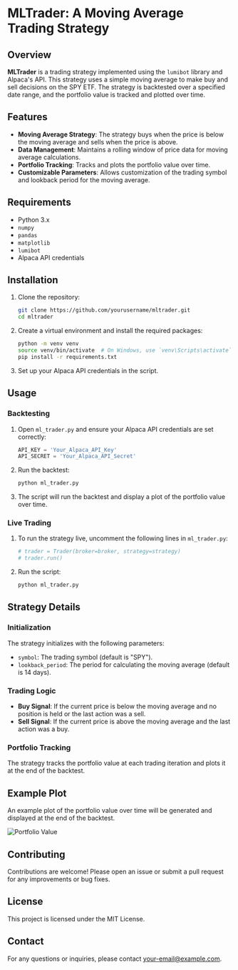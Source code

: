 # MLTrader: A Moving Average Trading Strategy

## Overview

**MLTrader** is a trading strategy implemented using the `lumibot` library and Alpaca's API. This strategy uses a simple moving average to make buy and sell decisions on the SPY ETF. The strategy is backtested over a specified date range, and the portfolio value is tracked and plotted over time.

## Features

- **Moving Average Strategy**: The strategy buys when the price is below the moving average and sells when the price is above.
- **Data Management**: Maintains a rolling window of price data for moving average calculations.
- **Portfolio Tracking**: Tracks and plots the portfolio value over time.
- **Customizable Parameters**: Allows customization of the trading symbol and lookback period for the moving average.

## Requirements

- Python 3.x
- `numpy`
- `pandas`
- `matplotlib`
- `lumibot`
- Alpaca API credentials

## Installation

1. Clone the repository:
   ```bash
   git clone https://github.com/yourusername/mltrader.git
   cd mltrader
   ```

2. Create a virtual environment and install the required packages:
   ```bash
   python -m venv venv
   source venv/bin/activate  # On Windows, use `venv\Scripts\activate`
   pip install -r requirements.txt
   ```

3. Set up your Alpaca API credentials in the script.

## Usage

### Backtesting

1. Open `ml_trader.py` and ensure your Alpaca API credentials are set correctly:
   ```python
   API_KEY = 'Your_Alpaca_API_Key'
   API_SECRET = 'Your_Alpaca_API_Secret'
   ```

2. Run the backtest:
   ```bash
   python ml_trader.py
   ```

3. The script will run the backtest and display a plot of the portfolio value over time.

### Live Trading

1. To run the strategy live, uncomment the following lines in `ml_trader.py`:
   ```python
   # trader = Trader(broker=broker, strategy=strategy)
   # trader.run()
   ```

2. Run the script:
   ```bash
   python ml_trader.py
   ```

## Strategy Details

### Initialization

The strategy initializes with the following parameters:
- `symbol`: The trading symbol (default is "SPY").
- `lookback_period`: The period for calculating the moving average (default is 14 days).

### Trading Logic

- **Buy Signal**: If the current price is below the moving average and no position is held or the last action was a sell.
- **Sell Signal**: If the current price is above the moving average and the last action was a buy.

### Portfolio Tracking

The strategy tracks the portfolio value at each trading iteration and plots it at the end of the backtest.

## Example Plot

An example plot of the portfolio value over time will be generated and displayed at the end of the backtest.

![Portfolio Value](portfolio_value.png)

## Contributing

Contributions are welcome! Please open an issue or submit a pull request for any improvements or bug fixes.

## License

This project is licensed under the MIT License.

## Contact

For any questions or inquiries, please contact [your-email@example.com](mailto:your-email@example.com).
